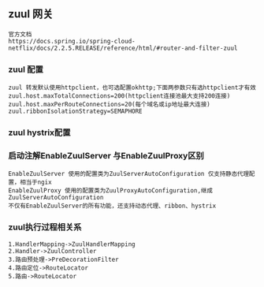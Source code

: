 ## zuul 网关
    官方文档
    https://docs.spring.io/spring-cloud-netflix/docs/2.2.5.RELEASE/reference/html/#router-and-filter-zuul

### zuul 配置
    zuul 转发默认使用httpclient，也可选配置okhttp;下面两参数只有选httpclient才有效
    zuul.host.maxTotalConnections=200(httpclient连接池最大支持200连接)
    zuul.host.maxPerRouteConnections=20(每个域名或ip地址最大连接)   
    zuul.ribbonIsolationStrategy=SEMAPHORE

### zuul hystrix配置
   
### 启动注解EnableZuulServer 与EnableZuulProxy区别
    EnableZuulServer 使用的配置类为ZuulServerAutoConfiguration 仅支持静态代理配置，相当于ngix
    EnableZuulProxy 使用的配置类为ZuulProxyAutoConfiguration,继成ZuulServerAutoConfiguration
    不仅有EnableZuulServer的所有功能，还支持动态代理、ribbon、hystrix


### zuul执行过程相关系
    1.HandlerMapping->ZuulHandlerMapping
    2.Handler->ZuulController
    3.路由预处理->PreDecorationFilter
    4.路由定位->RouteLocator
    5.路由->RouteLocator
    

